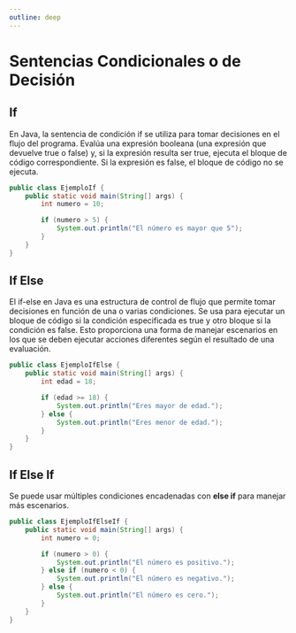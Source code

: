 ```yaml
---
outline: deep
---
```


# Sentencias Condicionales o de Decisión

## If

En Java, la sentencia de condición if se utiliza para tomar decisiones en el flujo del programa. Evalúa una expresión booleana (una expresión que devuelve true o false) y, si la expresión resulta ser true, ejecuta el bloque de código correspondiente. Si la expresión es false, el bloque de código no se ejecuta.

```java
public class EjemploIf {
    public static void main(String[] args) {
        int numero = 10;

        if (numero > 5) {
            System.out.println("El número es mayor que 5");
        }
    }
}
```

## If Else

El if-else en Java es una estructura de control de flujo que permite tomar decisiones en función de una o varias condiciones. Se usa para ejecutar un bloque de código si la condición especificada es true y otro bloque si la condición es false. Esto proporciona una forma de manejar escenarios en los que se deben ejecutar acciones diferentes según el resultado de una evaluación.

```java
public class EjemploIfElse {
    public static void main(String[] args) {
        int edad = 18;

        if (edad >= 18) {
            System.out.println("Eres mayor de edad.");
        } else {
            System.out.println("Eres menor de edad.");
        }
    }
}
```

## If Else If

Se puede usar múltiples condiciones encadenadas con **else if** para manejar más escenarios.

```java
public class EjemploIfElseIf {
    public static void main(String[] args) {
        int numero = 0;

        if (numero > 0) {
            System.out.println("El número es positivo.");
        } else if (numero < 0) {
            System.out.println("El número es negativo.");
        } else {
            System.out.println("El número es cero.");
        }
    }
}
```